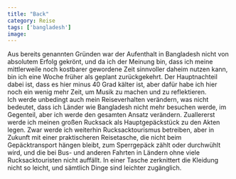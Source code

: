 ```yaml
---
title: "Back"
category: Reise
tags: ['bangladesh']
image: 
---
```


Aus bereits genannten Gründen war der Aufenthalt in Bangladesh nicht von absolutem Erfolg gekrönt, und da ich der Meinung bin, dass ich meine mittlerweile noch kostbarer gewordene Zeit sinnvoller daheim nutzen kann, bin ich eine Woche früher als geplant zurückgekehrt. Der Hauptnachteil dabei ist, dass es hier minus 40 Grad kälter ist, aber dafür habe ich hier noch ein wenig mehr Zeit, um Musik zu machen und zu reflektieren.  
Ich werde unbedingt auch mein Reiseverhalten verändern, was nicht bedeutet, dass ich Länder wie Bangladesh nicht mehr besuchen werde, im Gegenteil, aber ich werde den gesamten Ansatz verändern. Zuallererst werde ich meinen großen Rucksack als Hauptgepäckstück zu den Akten legen. Zwar werde ich weiterhin Rucksacktourismus betreiben, aber in Zukunft mit einer praktischeren Reisetasche, die nicht beim Gepäcktransport hängen bleibt, zum Sperrgepäck zählt oder durchwühlt wird, und die bei Bus- und anderen Fahrten in Ländern ohne viele Rucksacktouristen nicht auffällt. In einer Tasche zerknittert die Kleidung nicht so leicht, und sämtlich Dinge sind leichter zugänglich.